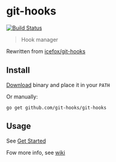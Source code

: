 # git-hooks
[![Build Status](https://travis-ci.org/git-hooks/git-hooks.svg)](https://travis-ci.org/git-hooks/git-hooks)

> Hook manager

Rewritten from [icefox/git-hooks](https://github.com/icefox/git-hooks)

## Install

[Download](https://github.com/git-hooks/git-hooks/releases) binary and place it in your `PATH`

Or manually:

    go get github.com/git-hooks/git-hooks

## Usage

See [Get Started](https://github.com/git-hooks/git-hooks/wiki/Get-Started)


Fow more info, see [wiki](https://github.com/git-hooks/git-hooks/wiki)
